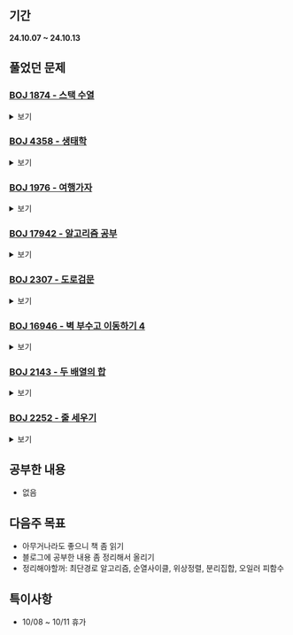 ## 기간
**24.10.07 ~ 24.10.13**

## 풀었던 문제

### [BOJ 1874 - 스택 수열](https://www.acmicpc.net/problem/1874)
<details>
<summary>보기</summary> 

- 정보
    - Tier: Silver Ⅱ
    - Tag: stack

- 타임라인
    - Problem Open: 10/07 20:30
    - Tag Open: 10/07 20:30
    - Solve: 10/07 20:49

- 풀이
    - 스택을 활용하여 푸는 간단한 문제
    ```cpp
    int k = 1;
    for (int i = 0; i < N; i++) {
        cin >> num;
        while (1) {
            if (!stk.empty() && stk.top() == num) {
                stk.pop();
                ans += '-';
                break;
            } else if (k <= num){
                stk.push(k++);
                ans += '+';
            } else {
                cout << "NO";
                return 0;
            }
        }
    }
    ```

- 회고
    - 설계하자

</details>

### [BOJ 4358 - 생태학](https://www.acmicpc.net/problem/4358)
<details>
<summary>보기</summary> 

- 정보
    - Tier: Silver Ⅱ
    - Tag: hash_map

- 타임라인
    - Problem Open: 10/08 19:26
    - Tag Open: --/-- --:--
    - Solve: 10/08 19:36

- 풀이
    - 1. 해시맵 사용하여 나무가 입력받은 횟수 갱신
    - 2. 이름순으로 정렬
    - 3. 해당 나무의 개수 / 총 입력 개수 출력
    - 입력시 getline, 출력시 cout << fixed 사용

- 회고
    - map 정렬시 vector로 변경 후 정렬 (map 컨테이너는 STL sort로 정렬 불가능함.)
    - ```vector <pair <string, int>> vec(mp.begin(), mp.end()); ```

</details>

### [BOJ 1976 - 여행가자](https://www.acmicpc.net/problem/1976)
<details>
<summary>보기</summary> 

- 정보
    - Tier: Gold Ⅳ
    - Tag: union_find

- 타임라인
    - Problem Open: --/-- --:--
    - Tag Open: --/-- --:--
    - Solve: 10/09 12:18

- 풀이
    - union find를 사용하여 여행 계획에 속한 M개의 노드의 루트노드가 전부 같으면 YES, 아니면 NO

- 회고
    - union find 복습

</details>

### [BOJ 17942 - 알고리즘 공부](https://www.acmicpc.net/problem/17942)
<details>
<summary>보기</summary> 

- 정보
    - Tier: Gold Ⅰ
    - Tag: priority_queue, greedy

- 타임라인
    - Problem Open: --/-- --:--
    - Tag Open: --/-- --:--
    - Solve: 10/10 14:34

- 풀이
    - 알고리즘을 공부하는 데에 드는 M개의 cost의 최솟값들을 우선순위 큐로 뽑아낸다.
    - 우선순위 큐에서 cost를 뽑을 때, 이미 공부한 알고리즘이면 스킵하고, 공부하지 않았다면 이 알고리즘을 공부했을 때 줄어드는 다른 알고리즘을 cost값을 계산하여 다시 집어넣음.
    - 해당 방식이 가능한 이유는 구하는 정답이 M개의 cost들 중 최댓값을 구하는 것이기 때문. (누적되는 값이 아니다.)

- 회고
    - 중복으로 큐에 집어 넣을 때 방문처리 안해서 한번 틀렸었음. (중복처리 반드시 하자)

</details>

### [BOJ 2307 - 도로검문](https://www.acmicpc.net/problem/2307)
<details>
<summary>보기</summary> 

- 정보
    - Tier: Gold Ⅰ
    - Tag: dijkstra

- 타임라인
    - Problem Open: --/-- --:--
    - Tag Open: --/-- --:--
    - Solve: 10/10 15:27

- 풀이
    - ```cpp
      int dijkstra(int u, int v) {
        vector <int> dist(N + 1, INF);
        priority_queue <pair <int, int>> pq;
    
        dist[1] = 0;
        pq.push({0, 1});
    
        while (!pq.empty()) {
            int cur_cost = -pq.top().first;
            int cur_node = pq.top().second;
            pq.pop();
    
            if (cur_cost > dist[cur_node]) continue;
    
            for (auto &e : graph[cur_node]) {
                int nxt_cost = e.second + dist[cur_node];
                int nxt_node = e.first;
                
                if ((nxt_node == u && cur_node == v) || (nxt_node == v && cur_node == u)) continue;
                
                if (nxt_cost < dist[nxt_node]) {
                    dist[nxt_node] = nxt_cost;
                    pq.push({-nxt_cost, nxt_node});
                    if (u == 0 && v == 0) check_edge.push_back({cur_node, nxt_node});
                }
            }
        }
    
        return dist[N];
      }
      ```
      
    - u와 v를 잇는 에지를 검문한다고 했을 때, 매개변수로 (u, v)를 넣어 다익스트라를 사용 시 해당 에지는 스킵하는 형태로 변형
    - 검문하는 에지가 없다면, 실제로는 없는 노드 (ex. 0)를 매개변수로 넣어 사용
    - (0, 0)을 매개변수로 넣는다면 최단 경로가 갱신된 에지들을 check_edge라는 vector에 push
    - 해당 다익스트라 함수를 사용하여 `check_edge에 저장된 에지들을 각각 검문했을 때 최단경로의 최댓값` - `검문이 없을 때 최단경로`가 정답 (물론 무한대의 경우도 체크하여 -1이 나올 경우도 대비)

- 회고
    - 모든 에지를 체크하지 않고, 원래 최단 경로에 활용된 에지만 체크하면 시간복잡도를 줄일 수 있다. (https://dmsvk01.tistory.com/98)
    - 위 테크닉을 생각하지 못하고 헤맸었던게 좀 아쉽다.

</details>

### [BOJ 16946 - 벽 부수고 이동하기 4](https://www.acmicpc.net/problem/16946)
<details>
<summary>보기</summary> 

- 정보
    - Tier: Gold Ⅱ
    - Tag: graph_traversal

- 타임라인
    - Problem Open: 10/12 22:00
    - Tag Open: --/-- --:--
    - Solve: 10/12 22:59

- 풀이
    - DFS로 풀이
    - 깡으로 탐색 돌려버리면 시간초과 나기 때문에 벽이 아닌 부분들(0)을 먼저 DFS 돌려서 지역화 (0 ~ K번 까지 locNum이라는 vector에 저장)
    - 각 지역의 크기는 memo라는 vector에 저장
    - 이후 벽들(1)을 하나씩 체크하여 (인접한 지역들의 크기들 + 1) % 10을 ans라는 vector에 저장 (이때 상하좌우 지역들이 중복을 확인하기 위하여 set 사용)

- 회고
    - input할때 int형으로 cin으로 받았다가 헤맸음. (값이 붙어있기 때문에 char형으로 받은 후 - '0' 처리)
    - 실제로는 ans에 mod10 처리 안하고, 출력시에 mod10 처리하여 출력

</details>

### [BOJ 2143 - 두 배열의 합](https://www.acmicpc.net/problem/2143)
<details>
<summary>보기</summary> 

- 정보
    - Tier: Gold Ⅲ
    - Tag: hash_set

- 타임라인
    - Problem Open: 10/13 18:00?
    - Tag Open: --/-- --:--
    - Solve: 10/13 18:17

- 풀이
    - A와 B의 누적합을 각각 저장한 후, 2중for문을 사용하여 각각의 subset의 누적합들을 subsetA_sums, subsetB_sums라는 해시맵에 저장
    - map.first == subset의 누적합, map.second == first가 나오는 경우의 수
    - 이후 for문을 사용하여 두 해시맵의 원소의 key값의 합이 $T$이면, 해당 원소의 value값을 서로 곱하여 long long형 변수인 answer에 더해나감.

- 회고
    - 정답의 크기를 조사하지 않아 오버플로우가 났었음. (long long형 사용해야 함)

</details>

### [BOJ 2252 - 줄 세우기](https://www.acmicpc.net/problem/2252)
<details>
<summary>보기</summary> 

- 정보
    - Tier: Gold Ⅲ
    - Tag: topological_sorting

- 타임라인
    - Problem Open: 10/13 18:20?
    - Tag Open: 10/13 19:45?
    - Solve: 10/13 19:03

- 풀이
    - 전형적인 위상정렬 문제이다.

- 회고
    - 근데 그 전형적인 위상정렬 문제인줄 모르고 해맸음. (다시 공부해야겠지?)

</details>

## 공부한 내용
- 없음

## 다음주 목표
- 아무거나라도 좋으니 책 좀 읽기
- 블로그에 공부한 내용 좀 정리해서 올리기
- 정리해야할꺼: 최단경로 알고리즘, 순열사이클, 위상정렬, 분리집합, 오일러 피함수

## 특이사항
- 10/08 ~ 10/11 휴가
